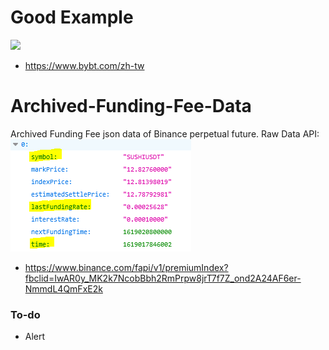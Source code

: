 # Good Example
![](https://www.bybt.com/zh-tw)
- https://www.bybt.com/zh-tw


# Archived-Funding-Fee-Data
Archived Funding Fee json data of Binance perpetual future.
Raw Data API:  
![](https://github.com/D50000/Archived-Funding-Fee-Data/blob/main/ff.png)
- https://www.binance.com/fapi/v1/premiumIndex?fbclid=IwAR0y_MK2k7NcobBbh2RmPrpw8jrT7f7Z_ond2A24AF6er-NmmdL4QmFxE2k


### To-do
- Alert
